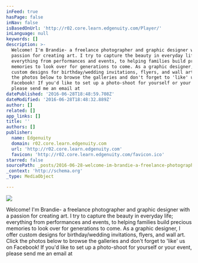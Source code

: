 ```yaml
---
inFeed: true
hasPage: false
inNav: false
isBasedOnUrl: 'http://r02.core.learn.edgenuity.com/Player/'
inLanguage: null
keywords: []
description: >-
  Welcome! I'm Brandie- a freelance photographer and graphic designer with a
  passion for creating art. I try to capture the beauty in everyday life;
  everything from performances and events, to helping families build precious
  memories to look over for generations to come. As a graphic designer, I offer
  custom designs for birthday/wedding invitations, flyers, and wall art. Click
  the photos below to browse the galleries and don't forget to 'like' us on
  Facebook! If you'd like to set up a photo-shoot for yourself or your event,
  please send me an email at
datePublished: '2016-06-28T18:48:59.708Z'
dateModified: '2016-06-28T18:48:32.889Z'
author: []
related: []
app_links: []
title: ''
authors: []
publisher:
  name: Edgenuity
  domain: r02.core.learn.edgenuity.com
  url: 'http://r02.core.learn.edgenuity.com'
  favicon: 'http://r02.core.learn.edgenuity.com/favicon.ico'
starred: false
sourcePath: _posts/2016-06-28-welcome-im-brandie-a-freelance-photographer-and-graphic-d.md
_context: 'http://schema.org'
_type: MediaObject

---
```

![](https://the-grid-user-content.s3-us-west-2.amazonaws.com/bef8bd73-9d04-4898-a1f0-c5c8dc5f1452.jpg)

Welcome! I'm Brandie- a freelance photographer and graphic designer with a passion for creating art. I try to capture the beauty in everyday life; everything from performances and events, to helping families build precious memories to look over for generations to come. As a graphic designer, I offer custom designs for birthday/wedding invitations, flyers, and wall art. Click the photos below to browse the galleries and don't forget to 'like' us on Facebook! If you'd like to set up a photo-shoot for yourself or your event, please send me an email at